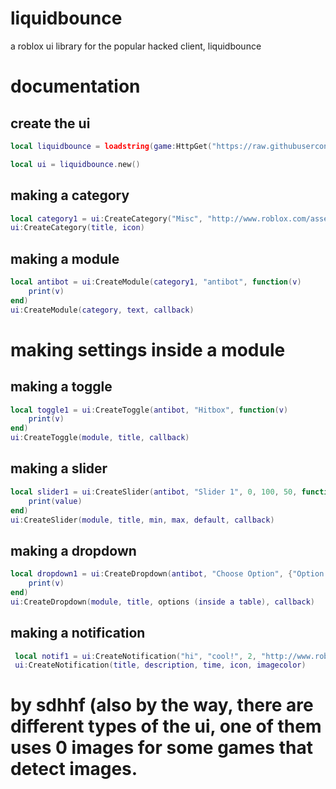 # liquidbounce
a roblox ui library for the popular hacked client, liquidbounce

# documentation
## create the ui
```lua
local liquidbounce = loadstring(game:HttpGet("https://raw.githubusercontent.com/sdhhf1245/liquidbounce/main/noimages.lua", true))()

local ui = liquidbounce.new()
```

## making a category
```lua
local category1 = ui:CreateCategory("Misc", "http://www.roblox.com/asset/?id=6026568227")
ui:CreateCategory(title, icon)
```

## making a module
```lua
local antibot = ui:CreateModule(category1, "antibot", function(v)
    print(v)
end)
ui:CreateModule(category, text, callback)
```

# making settings inside a module
## making a toggle
```lua
local toggle1 = ui:CreateToggle(antibot, "Hitbox", function(v)
    print(v)
end)
ui:CreateToggle(module, title, callback)
```

## making a slider
```lua
local slider1 = ui:CreateSlider(antibot, "Slider 1", 0, 100, 50, function(value)
    print(value)
end)
ui:CreateSlider(module, title, min, max, default, callback)
```

## making a dropdown
```lua
local dropdown1 = ui:CreateDropdown(antibot, "Choose Option", {"Option 1", "Option 2", "Option 3", "Option 4"}, function(v)
    print(v)
end)
ui:CreateDropdown(module, title, options (inside a table), callback)
```

## making a notification
```lua
 local notif1 = ui:CreateNotification("hi", "cool!", 2, "http://www.roblox.com/asset/?id=6031068421", colors.Green)
 ui:CreateNotification(title, description, time, icon, imagecolor)
 ```

# by sdhhf (also by the way, there are different types of the ui, one of them uses 0 images for some games that detect images.
